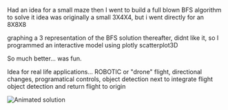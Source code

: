 Had an idea for a small maze then I went to build a full blown BFS algorithm to solve it
idea was originally a small 3X4X4, but i went directly for an 8X8X8

graphing a 3 representation of the BFS solution thereafter, didnt like it, so I 
programmed an interactive model using plotly scatterplot3D

So much better... was fun.

Idea for real life applications... 
  ROBOTIC or "drone" flight, directional changes, programatical controls, object detection
  next to integrate flight
    object detection
    and return flight to origin


![Animated solution](https://raw.githubusercontent.com/sxMLxr/Small-maze-idea-i-had/output.gif)
